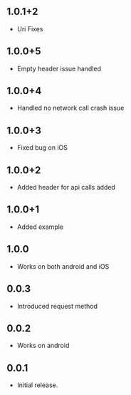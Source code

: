 ## 1.0.1+2

- Uri Fixes

## 1.0.0+5

- Empty header issue handled

## 1.0.0+4

- Handled no network call crash issue

## 1.0.0+3

- Fixed bug on iOS

## 1.0.0+2

- Added header for api calls added

## 1.0.0+1

- Added example

## 1.0.0

- Works on both android and iOS

## 0.0.3

- Introduced request method

## 0.0.2

- Works on android

## 0.0.1

- Initial release.
